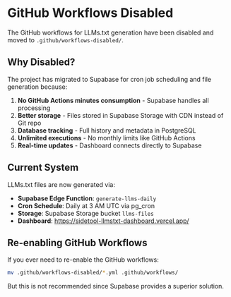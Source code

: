 # GitHub Workflows Disabled

The GitHub workflows for LLMs.txt generation have been disabled and moved to `.github/workflows-disabled/`.

## Why Disabled?

The project has migrated to Supabase for cron job scheduling and file generation because:

1. **No GitHub Actions minutes consumption** - Supabase handles all processing
2. **Better storage** - Files stored in Supabase Storage with CDN instead of Git repo
3. **Database tracking** - Full history and metadata in PostgreSQL
4. **Unlimited executions** - No monthly limits like GitHub Actions
5. **Real-time updates** - Dashboard connects directly to Supabase

## Current System

LLMs.txt files are now generated via:
- **Supabase Edge Function**: `generate-llms-daily`
- **Cron Schedule**: Daily at 3 AM UTC via pg_cron
- **Storage**: Supabase Storage bucket `llms-files`
- **Dashboard**: https://sidetool-llmstxt-dashboard.vercel.app/

## Re-enabling GitHub Workflows

If you ever need to re-enable the GitHub workflows:
```bash
mv .github/workflows-disabled/*.yml .github/workflows/
```

But this is not recommended since Supabase provides a superior solution.